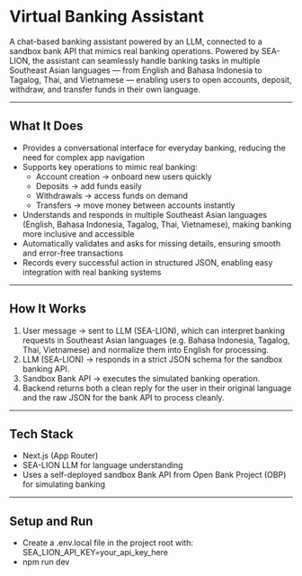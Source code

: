 # Virtual Banking Assistant

A chat-based banking assistant powered by an LLM, connected to a sandbox bank API that mimics real banking operations. Powered by SEA-LION, the assistant can seamlessly handle banking tasks in multiple Southeast Asian languages — from English and Bahasa Indonesia to Tagalog, Thai, and Vietnamese — enabling users to open accounts, deposit, withdraw, and transfer funds in their own language.



---

## What It Does
- Provides a conversational interface for everyday banking, reducing the need for complex app navigation  
- Supports key operations to mimic real banking:  
  - Account creation → onboard new users quickly  
  - Deposits → add funds easily  
  - Withdrawals → access funds on demand  
  - Transfers → move money between accounts instantly  
- Understands and responds in multiple Southeast Asian languages (English, Bahasa Indonesia, Tagalog, Thai, Vietnamese), making banking more inclusive and accessible  
- Automatically validates and asks for missing details, ensuring smooth and error-free transactions  
- Records every successful action in structured JSON, enabling easy integration with real banking systems  
---

## How It Works
1. User message → sent to LLM (SEA-LION), which can interpret banking requests in Southeast Asian languages (e.g. Bahasa Indonesia, Tagalog, Thai, Vietnamese) and normalize them into English for processing.  
2. LLM (SEA-LION) → responds in a strict JSON schema for the sandbox banking API.  
3. Sandbox Bank API → executes the simulated banking operation.  
4. Backend returns both a clean reply for the user in their original language and the raw JSON for the bank API to process cleanly.  
---

## Tech Stack
- Next.js (App Router) 
- SEA-LION LLM for language understanding  
- Uses a self-deployed sandbox Bank API from Open Bank Project (OBP) for simulating banking

---

## Setup and Run
- Create a .env.local file in the project root with: SEA_LION_API_KEY=your_api_key_here
- npm run dev

